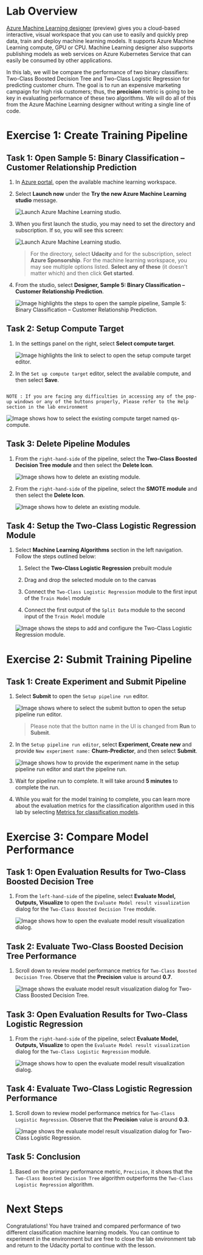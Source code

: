 # Lab Overview

[Azure Machine Learning designer](https://docs.microsoft.com/en-us/azure/machine-learning/service/concept-designer) (preview) gives you a cloud-based interactive, visual workspace that you can use to easily and quickly prep data, train and deploy machine learning models. It supports Azure Machine Learning compute, GPU or CPU. Machine Learning designer also supports publishing models as web services on Azure Kubernetes Service that can easily be consumed by other applications.

In this lab, we will be compare the performance of two binary classifiers: Two-Class Boosted Decision Tree and Two-Class Logistic Regression for predicting customer churn. The goal is to run an expensive marketing campaign for high risk customers; thus, the **precision** metric is going to be key in evaluating performance of these two algorithms. We will do all of this from the Azure Machine Learning designer without writing a single line of code.

# Exercise 1: Create Training Pipeline

## Task 1: Open Sample 5: Binary Classification – Customer Relationship Prediction

1. In [Azure portal](https://portal.azure.com/), open the available machine learning workspace.

2. Select **Launch now** under the **Try the new Azure Machine Learning studio** message.

    ![Launch Azure Machine Learning studio.](images/01a.png 'Launch AML')

3. When you first launch the studio, you may need to set the directory and subscription. If so, you will see this screen:

    ![Launch Azure Machine Learning studio.](images/00.png 'Launch AML')

    > For the directory, select **Udacity** and for the subscription, select **Azure Sponsorship**. For the machine learning workspace, you may see multiple options listed. **Select any of these** (it doesn't matter which) and then click **Get started**.

4. From the studio, select **Designer, Sample 5: Binary Classification – Customer Relationship Prediction**.

   ![Image highlights the steps to open the sample pipeline, Sample 5: Binary Classification – Customer Relationship Prediction.](images/01.png 'Pipeline Authoring Editor')

## Task 2: Setup Compute Target

1. In the settings panel on the right, select **Select compute target**.

    ![Image highlights the link to select to open the setup compute target editor.](images/02.png 'Setup Compute Target')

2. In the `Set up compute target` editor, select the available compute, and then select **Save**.
```

NOTE : If you are facing any difficulties in accessing any of the pop-up windows or any of the buttons properly, Please refer to the Help section in the lab environment
```

   ![Image shows how to select the existing compute target named qs-compute.](images/03.png 'Setup Compute Target')

## Task 3: Delete Pipeline Modules

1. From the `right-hand-side` of the pipeline, select the **Two-Class Boosted Decision Tree module** and then select the **Delete Icon**.

    ![Image shows how to delete an existing module.](images/04.png 'Delete Module')

2. From the `right-hand-side` of the pipeline, select the **SMOTE module** and then select the **Delete Icon**.

    ![Image shows how to delete an existing module.](images/05.png 'Delete Module')

## Task 4: Setup the Two-Class Logistic Regression Module

1. Select **Machine Learning Algorithms** section in the left navigation. Follow the steps outlined below:

    1. Select the **Two-Class Logistic Regression** prebuilt module

    2. Drag and drop the selected module on to the canvas

    3. Connect the `Two-Class Logistic Regression` module to the first input of the `Train Model` module

    4. Connect the first output of the `Split Data` module to the second input of the `Train Model` module

    ![Image shows the steps to add and configure the Two-Class Logistic Regression module.](images/06.png 'Two-Class Logistic Regression Module')

# Exercise 2: Submit Training Pipeline

## Task 1: Create Experiment and Submit Pipeline

1. Select **Submit** to open the `Setup pipeline run` editor.

    ![Image shows where to select the submit button to open the setup pipeline run editor.](images/07.png 'Submit Pipeline')

    > Please note that the button name in the UI is changed from **Run** to **Submit**.

2. In the `Setup pipeline run editor`, select **Experiment, Create new** and provide `New experiment name:` **Churn-Predictor**, and then select **Submit**.

    ![Image shows how to provide the experiment name in the setup pipeline run editor and start the pipeline run.](images/08.png 'Submit Pipeline')

3. Wait for pipeline run to complete. It will take around **5 minutes** to complete the run.

4. While you wait for the model training to complete, you can learn more about the evaluation metrics for the classification algorithm used in this lab by selecting [Metrics for classification models](https://docs.microsoft.com/en-us/azure/machine-learning/algorithm-module-reference/evaluate-model#bkmk_classification).

# Exercise 3: Compare Model Performance

## Task 1: Open Evaluation Results for Two-Class Boosted Decision Tree

1. From the `left-hand-side` of the pipeline, select **Evaluate Model, Outputs, Visualize** to open the `Evaluate Model result visualization` dialog for the `Two-Class Boosted Decision Tree` module.

    ![Image shows how to open the evaluate model result visualization dialog.](images/09.png 'Evaluate Model Results')

## Task 2: Evaluate Two-Class Boosted Decision Tree Performance

1. Scroll down to review model performance metrics for `Two-Class Boosted Decision Tree`. Observe that the **Precision** value is around **0.7**.

    ![Image shows the evaluate model result visualization dialog for Two-Class Boosted Decision Tree.](images/10.png 'Two-Class Boosted Decision Tree Performance')

## Task 3: Open Evaluation Results for Two-Class Logistic Regression

1. From the `right-hand-side` of the pipeline, select **Evaluate Model, Outputs, Visualize** to open the `Evaluate Model result visualization` dialog for the `Two-Class Logistic Regression` module.

    ![Image shows how to open the evaluate model result visualization dialog.](images/11.png 'Evaluate Model Results')

## Task 4: Evaluate Two-Class Logistic Regression Performance

1. Scroll down to review model performance metrics for `Two-Class Logistic Regression`. Observe that the **Precision** value is around **0.3**.

    ![Image shows the evaluate model result visualization dialog for Two-Class Logistic Regression.](images/12.png 'Two-Class Logistic Regression Performance')

## Task 5: Conclusion

1. Based on the primary performance metric, `Precision`, it shows that the `Two-Class Boosted Decision Tree` algorithm outperforms the `Two-Class Logistic Regression` algorithm.

# Next Steps
Congratulations! You have trained and compared performance of two different classification machine learning models. You can continue to experiment in the environment but are free to close the lab environment tab and return to the Udacity portal to continue with the lesson.
